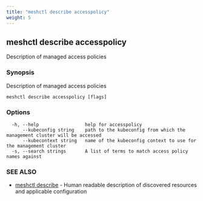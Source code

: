 ```yaml
---
title: "meshctl describe accesspolicy"
weight: 5
---
```

## meshctl describe accesspolicy

Description of managed access policies

### Synopsis

Description of managed access policies

```
meshctl describe accesspolicy [flags]
```

### Options

```
  -h, --help                 help for accesspolicy
      --kubeconfig string    path to the kubeconfig from which the management cluster will be accessed
      --kubecontext string   name of the kubeconfig context to use for the management cluster
  -s, --search strings       A list of terms to match access policy names against
```

### SEE ALSO

* [meshctl describe](../meshctl_describe)	 - Human readable description of discovered resources and applicable configuration

